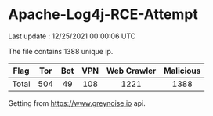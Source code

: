 
# Apache-Log4j-RCE-Attempt

Last update : 12/25/2021 00:00:06 UTC

The file contains 1388 unique ip.

| Flag | Tor | Bot | VPN | Web Crawler | Malicious |
| :-:  | :-: | :-: | :-: | :-:         | :-:       |
| Total| 504  | 49  | 108  | 1221          | 1388        |

Getting from https://www.greynoise.io api.